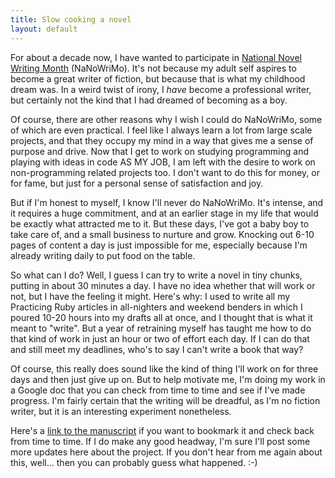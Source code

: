 ```yaml
---
title: Slow cooking a novel
layout: default
---
```


For about a decade now, I have wanted to participate in [National Novel
Writing Month](http://www.nanowrimo.org/) (NaNoWriMo). It's not because my adult
self aspires to become a great writer of fiction, but because that is what my
childhood dream was. In a weird twist of irony, I *have* become a professional
writer, but certainly not the kind that I had dreamed of becoming as a boy.

Of course, there are other reasons why I wish I could do NaNoWriMo, some of
which are even practical. I feel like I always learn a lot from large scale
projects, and that they occupy my mind in a way that gives me a sense of purpose
and drive. Now that I get to work on studying programming and playing with ideas
in code AS MY JOB, I am left with the desire to work on non-programming related
projects too. I don't want to do this for money, or for fame, but just for a
personal sense of satisfaction and joy.

But if I'm honest to myself, I know I'll never do NaNoWriMo. It's intense, and
it requires a huge commitment, and at an earlier stage in my life that would be
exactly what attracted me to it. But these days, I've got a baby boy to take
care of, and a small business to nurture and grow. Knocking out 6-10 pages of
content a day is just impossible for me, especially because I'm already writing
daily to put food on the table.

So what can I do? Well, I guess I can try to write a novel in tiny chunks,
putting in about 30 minutes a day. I have no idea whether that will work or not,
but I have the feeling it might. Here's why: I used to write all my Practicing
Ruby articles in all-nighters and weekend benders in which I poured 10-20 hours
into my drafts all at once, and I thought that is what it meant to "write". But
a year of retraining myself has taught me how to do that kind of work in just an
hour or two of effort each day. If I can do that and still meet my deadlines,
who's to say I can't write a book that way?

Of course, this really does sound like the kind of thing I'll work on for three
days and then just give up on. But to help motivate me, I'm doing my work in a
Google doc that you can check from time to time and see if I've made progress.
I'm fairly certain that the writing will be dreadful, as I'm no fiction writer,
but it is an interesting experiment nonetheless.

Here's a [link to the manuscript][manuscript] if you want to bookmark it and check back from
time to time. If I do make any good headway, I'm sure I'll post some more
updates here about the project. If you don't hear from me again about this,
well... then you can probably guess what happened. :-)

[manuscript]: https://docs.google.com/document/d/1TPqcD4TlO5ye4H78cLYXYzd7O62n1iR49EtWKM_KLfg/edit?usp=sharing 
